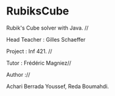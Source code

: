 # RubiksCube

Rubik's Cube solver with Java. //

Head Teacher : Gilles Schaeffer 

Project : Inf 421. //


Tutor : Frédéric Magniez//

Author ://

Achari Berrada Youssef,
Reda Boumahdi.
